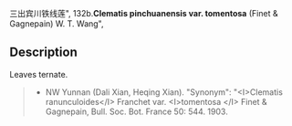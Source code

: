 三出宾川铁线莲",
132b.**Clematis pinchuanensis var. tomentosa** (Finet & Gagnepain) W. T. Wang",

## Description
Leaves ternate.

> * NW Yunnan (Dali Xian, Heqing Xian).
  "Synonym": "&lt;I&gt;Clematis ranunculoides&lt;/I&gt; Franchet var. &lt;I&gt;tomentosa &lt;/I&gt; Finet &amp; Gagnepain, Bull. Soc. Bot. France 50: 544. 1903.
